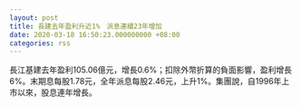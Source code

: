 ```yaml
---
layout: post
title: 長建去年盈利升近1%　派息連續23年增加
date: 2020-03-18 16:50:23.000000000 +08:00
categories: rss
---
```


長江基建去年盈利105.06億元，增長0.6%；扣除外幣折算的負面影響，盈利增長6%。末期息每股1.78元，全年派息每股2.46元，上升1%。集團說，自1996年上市以來，股息連年增長。
